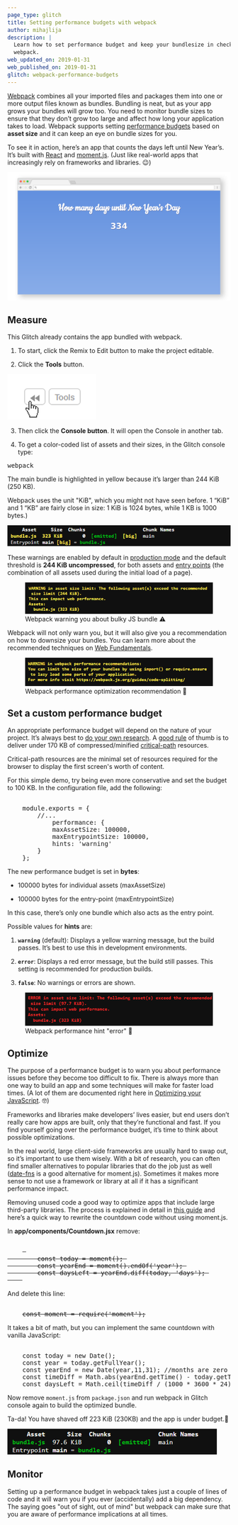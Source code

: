 ```yaml
---
page_type: glitch
title: Setting performance budgets with webpack
author: mihajlija
description: |
  Learn how to set performance budget and keep your bundlesize in check with 
  webpack.
web_updated_on: 2019-01-31
web_published_on: 2019-01-31
glitch: webpack-performance-budgets
---
```


[Webpack](https://developers.google.com/web/fundamentals/performance/webpack/)
combines all your imported files and packages them into one or more output
files known as bundles. Bundling is neat, but as your app grows your bundles
will grow too. You need to monitor bundle sizes to ensure that they don’t grow
too large and affect how long your application takes to load. Webpack supports
setting [performance budgets](https://web.dev/fast/performance-budgets-101)
based on **asset size** and it can keep an eye on bundle sizes for you.

To see it in action, here’s an app that counts the days left until New Year’s.
It’s built with [React](https://reactjs.org/) and [moment.js](https://momentjs.com/).
(Just like real-world apps that increasingly rely on frameworks and libraries. 😉)

![An app that counts the days left until New Year’s day](countdown-app.png)

## Measure

This Glitch already contains the app bundled with webpack.

1. To start, click the Remix to Edit button to make the project editable.

<web-screenshot type="remix"></web-screenshot>

2. Click the **Tools** button.

![Tools button](glitch-tools.png)

3. Then click the **Console button**. It will open the Console in another tab.

<web-screenshot type="console"></web-screenshot>

4. To get a color-coded list of assets and their sizes, in the Glitch console
   type:

<pre class="devsite-terminal devsite-click-to-copy">webpack</pre>

The main bundle is highlighted in yellow because it’s larger than 244 KiB (250
KB).

<div class="aside note">
    Webpack uses the unit "KiB", which you might not have 
    seen before. 1 “KiB” and 1 “KB” are fairly close in size: 1 KiB is 1024 bytes, 
    while 1 KB is 1000 bytes.)
</div>

![Webpack output showing bundle size of 323 KiB](webpack-bundle-sizes.png)

These warnings are enabled by default in [production mode](https://webpack.js.org/concepts/mode/)
and the default threshold is **244 KiB uncompressed**, for both assets and
[entry points](https://webpack.js.org/concepts/entry-points/)
(the combination of all assets used during the initial load of a page).

<figure>
  <img src="./webpack-warning.png" alt="Webpack warning that the asset exceeds the recommended size limit">
  <figcaption>
    Webpack warning you about bulky JS bundle ⚠️
  </figcaption>
</figure>

Webpack will not only warn you, but it will also give you a recommendation on
how to downsize your bundles. You can learn more about the recommended techniques on
[Web Fundamentals](https://developers.google.com/web/fundamentals/performance/webpack/use-long-term-caching#lazy-loading).

<figure> 
    <img src="webpack-performance-recommendation.png" alt="Webpack performance optimization recommendation" class="screenshot"> 
    <figcaption>Webpack performance optimization recommendation 💁</figcaption> 
</figure>

## Set a custom performance budget

An appropriate performance budget will depend on the nature of your project.
It’s always best to [do your own research](https://web.dev/fast/your-first-performance-budget).
A [good rule](https://web.dev/fast/your-first-performance-budget#budget-for-quantity-based-metrics)
of thumb is to deliver under 170 KB of compressed/minified
[critical-path](https://developers.google.com/web/fundamentals/performance/critical-rendering-path/)
resources.

<div class="aside note">
    Critical-path resources are the minimal set of resources required
    for the browser to display the first screen's worth of content.
</div>

For this simple demo, try being even more conservative and set the budget to
100 KB. In the configuration file, add the following:

<pre class="prettyprint"> 
    module.exports = { 
        //... 
            performance: { 
            maxAssetSize: 100000, 
            maxEntrypointSize: 100000, 
            hints: 'warning' 
        } 
    };
</pre>

The new performance budget is set in **bytes**:

- 100000 bytes for individual assets (maxAssetSize)

- 100000 bytes for the entry-point (maxEntrypointSize)

In this case, there’s only one bundle which also acts as the entry point.

Possible values for **hints** are:

1. **`warning`** (default): Displays a yellow warning message, but the build
   passes. It’s best to use this in development environments.

2. **`error`**: Displays a red error message, but the build still passes. This
   setting is recommended for production builds.

3. **`false`**: No warnings or errors are shown.

<figure> 
    <img src="webpack-error.png" alt="" class="screenshot"> 
    <figcaption>Webpack performance hint "error" 🚨</figcaption> 
</figure>

## Optimize

The purpose of a performance budget is to warn you about performance issues
before they become too difficult to fix. There is always more than one way to
build an app and some techniques will make for faster load times. (A lot of
them are documented right here in [Optimizing your JavaScript](https://web.dev/fast#topic-Optimize-your-JavaScript). 🤓)

Frameworks and libraries make developers’ lives easier, but end users don’t
really care how apps are built, only that they’re functional and fast. If you
find yourself going over the performance budget, it’s time to think about
possible optimizations.

In the real world, large client-side frameworks are usually hard to swap out,
so it’s important to use them wisely. With a bit of research, you can often
find smaller alternatives to popular libraries that do the job just as well
([date-fns](https://date-fns.org/) is a good alternative for moment.js).
Sometimes it makes more sense to not use a framework or library at all if it
has a significant performance impact.

Removing unused code a good way to optimize apps that include large third-party
libraries. The process is explained in detail in [this guide](https://web.dev/fast/remove-unused-code)
and here’s a quick way to rewrite the countdown code without using moment.js.

In **app/components/Countdown.jsx** remove:

<pre class="prettyprint"> 
    <s> 
        const today = moment(); 
        const yearEnd = moment().endOf('year'); 
        const daysLeft = yearEnd.diff(today, 'days'); 
    </s> 
</pre>

And delete this line:

<pre class="prettyprint"> 
    <s>const moment = require('moment');</s> 
</pre>

It takes a bit of math, but you can implement the same countdown with vanilla
JavaScript:

<pre class="prettyprint"> 
    const today = new Date(); 
    const year = today.getFullYear(); 
    const yearEnd = new Date(year,11,31); //months are zero indexed in JS 
    const timeDiff = Math.abs(yearEnd.getTime() - today.getTime()); 
    const daysLeft = Math.ceil(timeDiff / (1000 * 3600 * 24)); 
</pre>

Now remove `moment.js` from `package.json` and run webpack in Glitch console
again to build the optimized bundle.

Ta-da! You have shaved off 223 KiB (230KB) and the app is under budget.🎉

![Webpack bundle size output after optimization is 97.7 KiB](optimized-webpack-bundle-size.png)

## Monitor

Setting up a performance budget in webpack takes just a couple of lines of code
and it will warn you if you ever (accidentally) add a big dependency. The
saying goes "out of sight, out of mind" but webpack can make sure that you are
aware of performance implications at all times.
